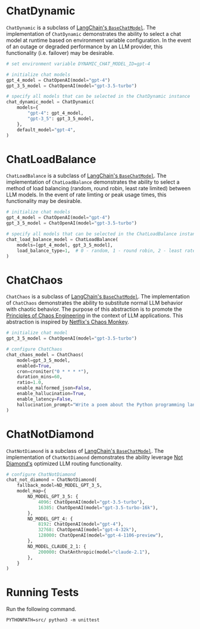 # ChatDynamic
`ChatDynamic` is a subclass of [LangChain's `BaseChatModel`](https://github.com/langchain-ai/langchain/blob/v0.0.350/libs/core/langchain_core/language_models/chat_models.py). The implementation of `ChatDynamic` demonstrates the ability to select a chat model at runtime based on environment variable configuration. In the event of an outage or degraded performance by an LLM provider, this functionality (i.e. failover) may be desirable.

```python
# set environment variable DYNAMIC_CHAT_MODEL_ID=gpt-4

# initialize chat models
gpt_4_model = ChatOpenAI(model="gpt-4")
gpt_3_5_model = ChatOpenAI(model="gpt-3.5-turbo")

# specify all models that can be selected in the ChatDynamic instance
chat_dynamic_model = ChatDynamic(
    models={
        "gpt-4": gpt_4_model,
        "gpt-3_5": gpt_3_5_model,
    },
    default_model="gpt-4",
)
```

# ChatLoadBalance
`ChatLoadBalance` is a subclass of [LangChain's `BaseChatModel`](https://github.com/langchain-ai/langchain/blob/v0.0.350/libs/core/langchain_core/language_models/chat_models.py). The implementation of `ChatLoadBalance` demonstrates the ability to select a method of load balancing (random, round robin, least rate limited) between LLM models. In the event of rate limting or peak usage times, this functionality may be desirable.

```python
# initialize chat models
gpt_4_model = ChatOpenAI(model="gpt-4")
gpt_3_5_model = ChatOpenAI(model="gpt-3.5-turbo")

# specify all models that can be selected in the ChatLoadBalance instance
chat_load_balance_model = ChatLoadBalance(
    models=[gpt_4_model, gpt_3_5_model],
    load_balance_type=1,  # 0 - random, 1 - round robin, 2 - least rate limited
)
```

# ChatChaos
`ChatChaos` is a subclass of [LangChain's `BaseChatModel`](https://github.com/langchain-ai/langchain/blob/v0.0.350/libs/core/langchain_core/language_models/chat_models.py). The implementation of `ChatChaos` demonstrates the ability to substitute normal LLM behavior with chaotic behavior. The purpose of this abstraction is to promote the [Principles of Chaos Engineering](https://principlesofchaos.org/) in the context of LLM applications. This abstraction is inspired by [Netflix's Chaos Monkey](https://github.com/Netflix/chaosmonkey).

```python
# initialize chat model
gpt_3_5_model = ChatOpenAI(model="gpt-3.5-turbo")

# configure ChatChaos
chat_chaos_model = ChatChaos(
    model=gpt_3_5_model,
    enabled=True,
    cron=croniter("0 * * * *"),
    duration_mins=60,
    ratio=1.0,
    enable_malformed_json=False,
    enable_hallucination=True,
    enable_latency=False,
    hallucination_prompt="Write a poem about the Python programming language.",
)
```

# ChatNotDiamond
`ChatNotDiamond` is a subclass of [LangChain's `BaseChatModel`](https://github.com/langchain-ai/langchain/blob/v0.0.350/libs/core/langchain_core/language_models/chat_models.py). The implementation of `ChatNotDiamond` demonstrates the ability leverage [Not Diamond's](https://www.notdiamond.ai/) optimized LLM routing functionality.

```python
# configure ChatNotDiamond
chat_not_diamond = ChatNotDiamond(
    fallback_model=ND_MODEL_GPT_3_5,
    model_map={
        ND_MODEL_GPT_3_5: {
            4096: ChatOpenAI(model="gpt-3.5-turbo"),
            16385: ChatOpenAI(model="gpt-3.5-turbo-16k"),
        },
        ND_MODEL_GPT_4: {
            8192: ChatOpenAI(model="gpt-4"),
            32768: ChatOpenAI(model="gpt-4-32k"),
            128000: ChatOpenAI(model="gpt-4-1106-preview"),
        },
        ND_MODEL_CLAUDE_2_1: {
            200000: ChatAnthropic(model="claude-2.1"),
        },
    }
)
```

# Running Tests

Run the following command.

    PYTHONPATH=src/ python3 -m unittest
